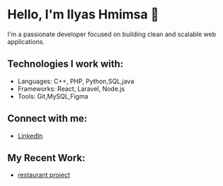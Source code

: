# Hello, I'm Ilyas Hmimsa 👋

I'm a passionate developer focused on building clean and scalable web applications.

## Technologies I work with:
- Languages: C++, PHP, Python,SQL,java
- Frameworks: React, Laravel, Node.js
- Tools: Git,MySQL,Figma

## Connect with me:
- [LinkedIn](https://www.linkedin.com/in/ilyas-hmimsa-985602237/)

## My Recent Work:
- [restaurant project](https://github.com/Ilyas-47/restaurant-project)
